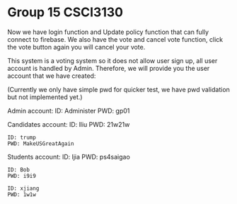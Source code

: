 # Group 15 CSCI3130

Now we have login function and Update policy function that can fully connect to firebase.
We also have the vote and cancel vote function, click the vote button again you will cancel your vote.

This system is a voting system so it does not allow user sign up, all user account is handled by Admin.
Therefore, we will provide you the user account that we have created:

(Currently we only have simple pwd for quicker test, we have pwd validation but not implemented yet.)

Admin account:
    ID: Administer
    PWD: gp01
    
Candidates account:
    ID: lliu
    PWD: 21w21w
    
    ID: trump
    PWD: MakeUSGreatAgain

Students account:
    ID: ljia
    PWD: ps4saigao
    
    ID: Bob
    PWD: i9i9
    
    ID: xjiang
    PWD: 1w1w
    